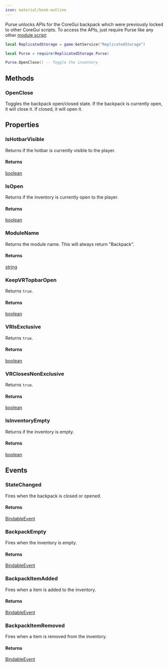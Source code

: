 ```yaml
---
icon: material/book-outline
---
```


Purse unlocks APIs for the CoreGui backpack which were previously locked to other CoreGui scripts. To access the APIs, just require Purse like any other [module script](https://create.roblox.com/docs/reference/engine/classes/ModuleScript):

``` lua title="Toggle Inventory Example"
local ReplicatedStorage = game:GetService("ReplicatedStorage")

local Purse = require(ReplicatedStorage.Purse)

Purse.OpenClose() -- Toggle the inventory
```

## Methods

### OpenClose

Toggles the backpack open/closed state. If the backpack is currently open, it will close it. If closed, it will open it.

## Properties

### IsHotbarVisible

Returns if the hotbar is currently visible to the player.

#### Returns

[boolean]

### IsOpen

Returns if the inventory is currently open to the player.

#### Returns

[boolean]

### ModuleName

Returns the module name. This will always return "Backpack".

#### Returns

[string]

### KeepVRTopbarOpen

Returns `true`.

#### Returns

[boolean]

### VRIsExclusive

Returns `true`.

#### Returns

[boolean]

### VRClosesNonExclusive

Returns `true`.

#### Returns

[boolean]

### IsInventoryEmpty

Returns if the inventory is empty.

#### Returns

[boolean]

## Events

### StateChanged

Fires when the backpack is closed or opened.

#### Returns

[BindableEvent]

### BackpackEmpty

Fires when the inventory is empty.

#### Returns

[BindableEvent]

### BackpackItemAdded

Fires when a item is added to the inventory.

#### Returns

[BindableEvent]

### BackpackItemRemoved

Fires when a item is removed from the inventory.

#### Returns

[BindableEvent]

  [BindableEvent]: https://create.roblox.com/docs/reference/engine/classes/BindableEvent
  [boolean]: https://create.roblox.com/docs/luau/booleans
  [string]: https://create.roblox.com/docs/luau/strings
